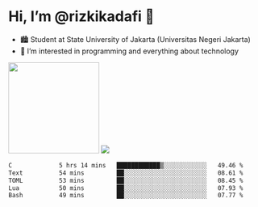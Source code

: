 # Hi, I’m @rizkikadafi 👋
- 🏙 Student at State University of Jakarta (Universitas Negeri Jakarta)
- 👀 I’m interested in programming and everything about technology
<img height="180em" src="https://github-readme-stats.vercel.app/api?username=rizkikadafi&show_icons=true&hide_border=true&&count_private=true&include_all_commits=true" />
<img src="https://github-readme-stats.vercel.app/api/top-langs/?username=rizkikadafi&show_icons=true&hide_border=true&&count_private=true&include_all_commits=true" />

<!--START_SECTION:waka-->

```txt
C             5 hrs 14 mins   ████████████▒░░░░░░░░░░░░   49.46 %
Text          54 mins         ██░░░░░░░░░░░░░░░░░░░░░░░   08.61 %
TOML          53 mins         ██░░░░░░░░░░░░░░░░░░░░░░░   08.45 %
Lua           50 mins         ██░░░░░░░░░░░░░░░░░░░░░░░   07.93 %
Bash          49 mins         ██░░░░░░░░░░░░░░░░░░░░░░░   07.77 %
```

<!--END_SECTION:waka-->

<!---
rizkikadafi/rizkikadafi is a ✨ special ✨ repository because its `README.md` (this file) appears on your GitHub profile.
You can click the Preview link to take a look at your changes.
--->
